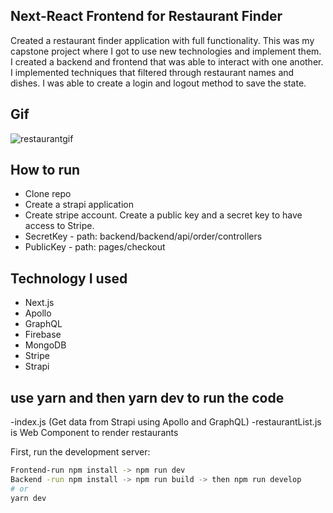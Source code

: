 ## Next-React Frontend for Restaurant Finder

Created a restaurant finder application with full functionality. This was my capstone project where I got to use new technologies and implement them. I created a backend and frontend that was able to interact with one another. I implemented techniques that filtered through restaurant names and dishes. I was able to create a login and logout method to save the state.    

## Gif 
![restaurantgif](https://user-images.githubusercontent.com/76239901/141482807-55ec76ac-a23c-463b-937a-70a20b4bd245.gif)

## How to run
 - Clone repo
 - Create a strapi application
 - Create stripe account. Create a public key and a secret key to have access to Stripe. 
 - SecretKey - path: backend/backend/api/order/controllers
 - PublicKey - path: pages/checkout

## Technology I used
- Next.js
- Apollo
- GraphQL
- Firebase
- MongoDB
- Stripe
- Strapi

## use yarn and then yarn dev to run the code
-index.js (Get data from Strapi using Apollo and GraphQL)
-restaurantList.js is Web Component to render restaurants

First, run the development server:

```bash
Frontend-run npm install -> npm run dev
Backend -run npm install -> npm run build -> then npm run develop
# or
yarn dev
``` 



